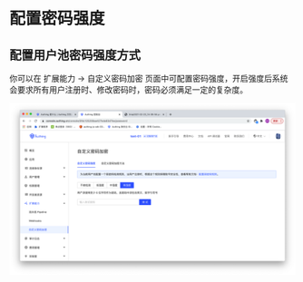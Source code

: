 # 配置密码强度

## 配置用户池密码强度方式

你可以在 扩展能力 -> 自定义密码加密 页面中可配置密码强度，开启强度后系统会要求所有用户注册时、修改密码时，密码必须满足一定的复杂度。

![](./images/config-password.png)
